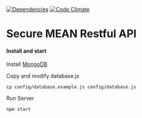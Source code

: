 [![Dependencies](https://img.shields.io/david/strongloop/express.svg)](https://david-dm.org/edukinara/secure-rest-api)
[![Code Climate](https://img.shields.io/codeclimate/github/edukinara/secure-rest-api.svg)](https://codeclimate.com/github/edukinara/secure-rest-api)

# Secure MEAN Restful API

#### Install and start
Install [MongoDB](https://www.mongodb.com/)

Copy and modify database.js
```
cp config/database.example.js config/database.js
```

Run Server
```
npm start
```
